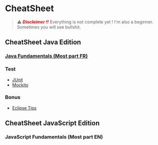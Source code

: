 # CheatSheet

 > ⚠️ <span style="color: red;">__*Disclaimer !!*__</span> Everything is not complete yet ! I'm also a beginner. Sometimes you will see bullshit. 
## CheatSheet Java Edition
### [Java Fundamentals (Most part FR)](https://github.com/JDucellier/CheatSheet/blob/Java/)
### Test
 - [JUnit](https://github.com/JDucellier/CheatSheet/blob/Java/Unit%20test/CS_Junit.md)
 - [Mockito](https://github.com/JDucellier/CheatSheet/blob/Java/Unit%20test/CS_Mockito.md)
### Bonus
 - [Eclipse Tips](https://github.com/JDucellier/CheatSheet/blob/Java/CS_Eclipse.md)
 
## CheatSheet JavaScript Edition
### JavaScript Fundamentals (Most part EN)
